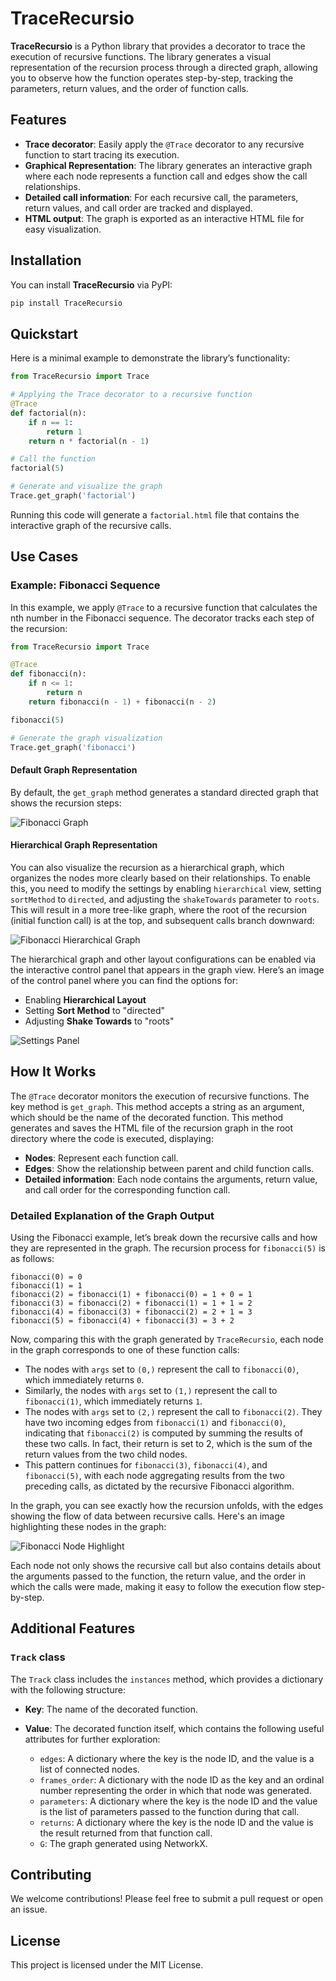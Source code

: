 # TraceRecursio

**TraceRecursio** is a Python library that provides a decorator to trace the execution of recursive functions. The library generates a visual representation of the recursion process through a directed graph, allowing you to observe how the function operates step-by-step, tracking the parameters, return values, and the order of function calls.

## Features
- **Trace decorator**: Easily apply the `@Trace` decorator to any recursive function to start tracing its execution.
- **Graphical Representation**: The library generates an interactive graph where each node represents a function call and edges show the call relationships.
- **Detailed call information**: For each recursive call, the parameters, return values, and call order are tracked and displayed.
- **HTML output**: The graph is exported as an interactive HTML file for easy visualization.

## Installation

You can install **TraceRecursio** via PyPI:

```bash
pip install TraceRecursio
```

## Quickstart

Here is a minimal example to demonstrate the library’s functionality:

```python
from TraceRecursio import Trace

# Applying the Trace decorator to a recursive function
@Trace
def factorial(n):
    if n == 1:
        return 1
    return n * factorial(n - 1)

# Call the function
factorial(5)

# Generate and visualize the graph
Trace.get_graph('factorial')
```

Running this code will generate a `factorial.html` file that contains the interactive graph of the recursive calls.

## Use Cases 

### Example: Fibonacci Sequence

In this example, we apply `@Trace` to a recursive function that calculates the nth number in the Fibonacci sequence. The decorator tracks each step of the recursion:

```python
from TraceRecursio import Trace

@Trace
def fibonacci(n):
    if n <= 1:
        return n
    return fibonacci(n - 1) + fibonacci(n - 2)

fibonacci(5)

# Generate the graph visualization
Trace.get_graph('fibonacci')
```

#### Default Graph Representation

By default, the `get_graph` method generates a standard directed graph that shows the recursion steps:

![Fibonacci Graph](https://github.com/Cristianbergamo/TraceRecursio/raw/main/assets/images/fibonacci_5.png)

#### Hierarchical Graph Representation

You can also visualize the recursion as a hierarchical graph, which organizes the nodes more clearly based on their relationships. To enable this, you need to modify the settings by enabling `hierarchical` view, setting `sortMethod` to `directed`, and adjusting the `shakeTowards` parameter to `roots`.
This will result in a more tree-like graph, where the root of the recursion (initial function call) is at the top, and subsequent calls branch downward:

![Fibonacci Hierarchical Graph](https://github.com/Cristianbergamo/TraceRecursio/raw/main/assets/images/fibonacci_5_tree.png)

The hierarchical graph and other layout configurations can be enabled via the interactive control panel that appears in the graph view. Here’s an image of the control panel where you can find the options for:
- Enabling **Hierarchical Layout**
- Setting **Sort Method** to "directed"
- Adjusting **Shake Towards** to "roots"

![Settings Panel](https://github.com/Cristianbergamo/TraceRecursio/raw/main/assets/images/view_setting.png)


## How It Works

The `@Trace` decorator monitors the execution of recursive functions. The key method is `get_graph`. This method accepts a string as an argument, which should be the name of the decorated function. This method generates and saves the HTML file of the recursion graph in the root directory where the code is executed, displaying:
- **Nodes**: Represent each function call.
- **Edges**: Show the relationship between parent and child function calls.
- **Detailed information**: Each node contains the arguments, return value, and call order for the corresponding function call.


### Detailed Explanation of the Graph Output

Using the Fibonacci example, let’s break down the recursive calls and how they are represented in the graph. The recursion process for `fibonacci(5)` is as follows:

```
fibonacci(0) = 0
fibonacci(1) = 1
fibonacci(2) = fibonacci(1) + fibonacci(0) = 1 + 0 = 1
fibonacci(3) = fibonacci(2) + fibonacci(1) = 1 + 1 = 2
fibonacci(4) = fibonacci(3) + fibonacci(2) = 2 + 1 = 3
fibonacci(5) = fibonacci(4) + fibonacci(3) = 3 + 2
```

Now, comparing this with the graph generated by `TraceRecursio`, each node in the graph corresponds to one of these function calls:
- The nodes with `args` set to `(0,)` represent the call to `fibonacci(0)`, which immediately returns `0`.
- Similarly, the nodes with `args` set to `(1,)` represent the call to `fibonacci(1)`, which immediately returns `1`.
- The nodes with `args` set to `(2,)` represent the call to `fibonacci(2)`. They have two incoming edges from `fibonacci(1)` and `fibonacci(0)`, indicating that `fibonacci(2)` is computed by summing the results of these two calls. In fact, their return is set to 2, which is the sum of the return values from the two child nodes.
- This pattern continues for `fibonacci(3)`, `fibonacci(4)`, and `fibonacci(5)`, with each node aggregating results from the two preceding calls, as dictated by the recursive Fibonacci algorithm.

In the graph, you can see exactly how the recursion unfolds, with the edges showing the flow of data between recursive calls. Here's an image highlighting these nodes in the graph:

![Fibonacci Node Highlight](https://github.com/Cristianbergamo/TraceRecursio/raw/main/assets/images/fibo_5_highlight.png)

Each node not only shows the recursive call but also contains details about the arguments passed to the function, the return value, and the order in which the calls were made, making it easy to follow the execution flow step-by-step.


## Additional Features

### `Track` class
The `Track` class includes the `instances` method, which provides a dictionary with the following structure:
- **Key**: The name of the decorated function.
- **Value**: The decorated function itself, which contains the following useful attributes for further exploration:
  
  - `edges`: A dictionary where the key is the node ID, and the value is a list of connected nodes.
  - `frames_order`: A dictionary with the node ID as the key and an ordinal number representing the order in which that node was generated.
  - `parameters`: A dictionary where the key is the node ID and the value is the list of parameters passed to the function during that call.
  - `returns`: A dictionary where the key is the node ID and the value is the result returned from that function call.
  - `G`: The graph generated using NetworkX.

## Contributing

We welcome contributions! Please feel free to submit a pull request or open an issue.

## License

This project is licensed under the MIT License.
